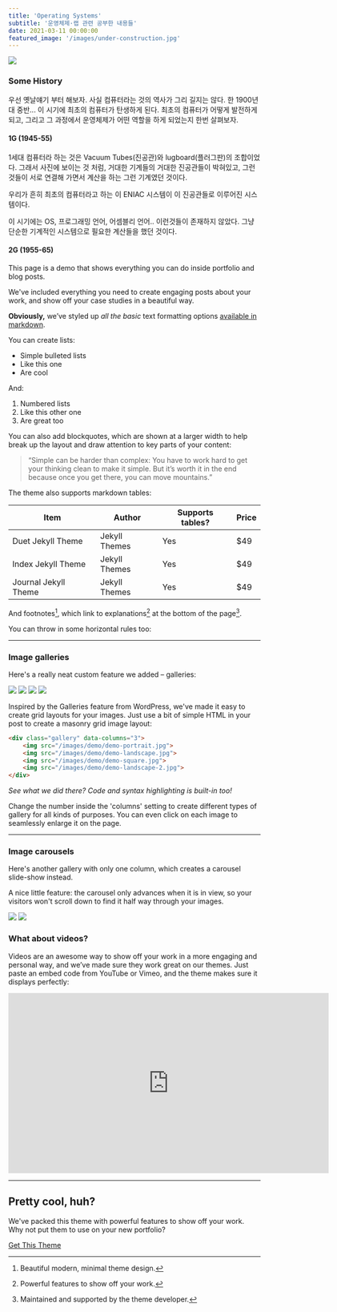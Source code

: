 ```yaml
---
title: 'Operating Systems'
subtitle: '운영체제·랩 관련 공부한 내용들'
date: 2021-03-11 00:00:00
featured_image: '/images/under-construction.jpg'
---
```


![](/images/under-construction.jpg)

 
### Some History

우선 옛날얘기 부터 해보자. 사실 컴퓨터라는 것의 역사가 그리 길지는 않다. 한 1900년대 중반... 이 시기에 최초의 컴퓨터가 탄생하게 된다. 최초의 컴퓨터가 어떻게 발전하게 되고, 그리고 그 과정에서 운영체제가 어떤 역할을 하게 되었는지 한번 살펴보자.

#### 1G (1945-55)

1세대 컴퓨터라 하는 것은 Vacuum Tubes(진공관)와 lugboard(플러그판)의 조합이었다. 그래서 사진에 보이는 것 처럼, 거대한 기계들의 거대한 진공관들이 박혀있고, 그런것들이 서로 연결해 가면서 계산을 하는 그런 기계였던 것이다. 

우리가 흔히 최초의 컴퓨터라고 하는 이 ENIAC 시스템이 이 진공관들로 이루어진 시스템이다. 

이 시기에는 OS, 프로그래밍 언어, 어셈블리 언어.. 이런것들이 존재하지 않았다. 그냥 단순한 기계적인 시스템으로 필요한 계산들을 했던 것이다.

#### 2G (1955-65)

This page is a demo that shows everything you can do inside portfolio and blog posts.

We've included everything you need to create engaging posts about your work, and show off your case studies in a beautiful way.

**Obviously,** we’ve styled up *all the basic* text formatting options [available in markdown](https://github.com/adam-p/markdown-here/wiki/Markdown-Cheatsheet).

You can create lists:

* Simple bulleted lists
* Like this one
* Are cool

And:

1. Numbered lists
2. Like this other one
3. Are great too

You can also add blockquotes, which are shown at a larger width to help break up the layout and draw attention to key parts of your content:

> “Simple can be harder than complex: You have to work hard to get your thinking clean to make it simple. But it’s worth it in the end because once you get there, you can move mountains.”

The theme also supports markdown tables:

| Item                 | Author        | Supports tables? | Price |
|----------------------|---------------|------------------|-------|
| Duet Jekyll Theme    | Jekyll Themes | Yes              | $49   |
| Index Jekyll Theme   | Jekyll Themes | Yes              | $49   |
| Journal Jekyll Theme | Jekyll Themes | Yes              | $49   |

And footnotes[^1], which link to explanations[^2] at the bottom of the page[^3].

[^1]: Beautiful modern, minimal theme design.
[^2]: Powerful features to show off your work.
[^3]: Maintained and supported by the theme developer.

You can throw in some horizontal rules too:

---

### Image galleries

Here's a really neat custom feature we added – galleries:

<div class="gallery" data-columns="3">
	<img src="/images/demo/demo-portrait.jpg">
	<img src="/images/demo/demo-landscape.jpg">
	<img src="/images/demo/demo-square.jpg">
	<img src="/images/demo/demo-landscape-2.jpg">
</div>

Inspired by the Galleries feature from WordPress, we've made it easy to create grid layouts for your images. Just use a bit of simple HTML in your post to create a masonry grid image layout:

```html
<div class="gallery" data-columns="3">
    <img src="/images/demo/demo-portrait.jpg">
    <img src="/images/demo/demo-landscape.jpg">
    <img src="/images/demo/demo-square.jpg">
    <img src="/images/demo/demo-landscape-2.jpg">
</div>
```

*See what we did there? Code and syntax highlighting is built-in too!*

Change the number inside the 'columns' setting to create different types of gallery for all kinds of purposes. You can even click on each image to seamlessly enlarge it on the page.

---

### Image carousels

Here's another gallery with only one column, which creates a carousel slide-show instead.

A nice little feature: the carousel only advances when it is in view, so your visitors won't scroll down to find it half way through your images.

<div class="gallery" data-columns="1">
	<img src="/images/demo/demo-landscape.jpg">
	<img src="/images/demo/demo-landscape-2.jpg">
</div>

### What about videos?

Videos are an awesome way to show off your work in a more engaging and personal way, and we’ve made sure they work great on our themes. Just paste an embed code from YouTube or Vimeo, and the theme makes sure it displays perfectly:

<iframe src="https://player.vimeo.com/video/19536258?color=ffffff&title=0&byline=0&portrait=0" width="640" height="360" frameborder="0" webkitallowfullscreen mozallowfullscreen allowfullscreen></iframe>

---

## Pretty cool, huh?

We've packed this theme with powerful features to show off your work. Why not put them to use on your new portfolio?

<a href="https://jekyllthemes.io/theme/index-portfolio-jekyll-theme" class="button button--large">Get This Theme</a>
